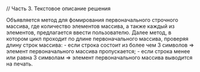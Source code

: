 // Часть 3. Текстовое описание решения

Объявляется метод для фомирования первоначального строчного массива, где количество элементов массива, а также каждый из элементов, предлагается ввести пользователю. 
Далее метод, в котором цикл проходит по длине первоначального массива, проверяя длину строк массива: 
    - если строка состоит из более чем 3 символов => элемент первоначального массива пропускается;
    - если строка менее или равна 3 символам => элемент первоначального массива выводится на печать. 
